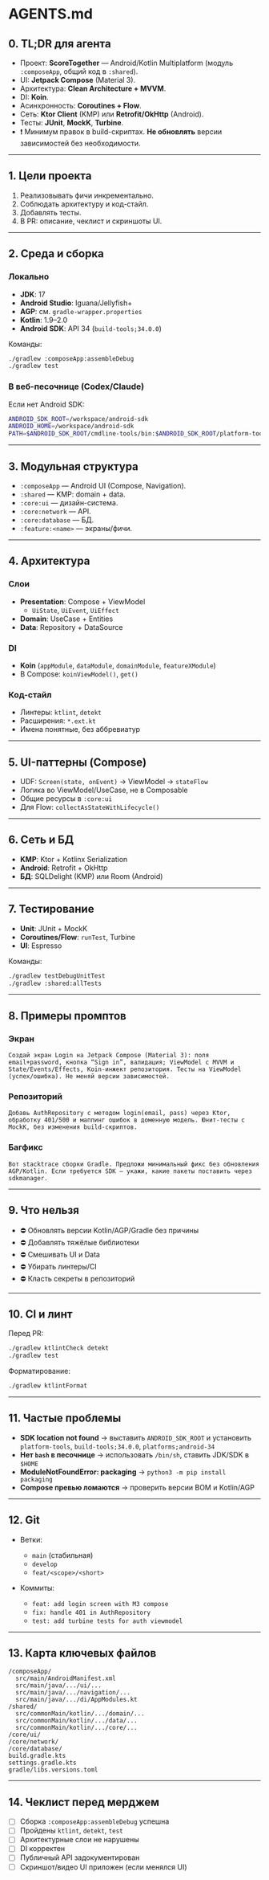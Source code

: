 # AGENTS.md

## 0. TL;DR для агента
- Проект: **ScoreTogether** — Android/Kotlin Multiplatform (модуль `:composeApp`, общий код в `:shared`).
- UI: **Jetpack Compose** (Material 3).
- Архитектура: **Clean Architecture + MVVM**.
- DI: **Koin**.
- Асинхронность: **Coroutines + Flow**.
- Сеть: **Ktor Client** (KMP) или **Retrofit/OkHttp** (Android).
- Тесты: **JUnit**, **MockK**, **Turbine**.
- ❗ Минимум правок в build-скриптах. **Не обновлять** версии зависимостей без необходимости.

---

## 1. Цели проекта
1. Реализовывать фичи инкрементально.
2. Соблюдать архитектуру и код-стайл.
3. Добавлять тесты.
4. В PR: описание, чеклист и скриншоты UI.

---

## 2. Среда и сборка

### Локально
- **JDK**: 17
- **Android Studio**: Iguana/Jellyfish+
- **AGP**: см. `gradle-wrapper.properties`
- **Kotlin**: 1.9–2.0
- **Android SDK**: API 34 (`build-tools;34.0.0`)

Команды:
```bash
./gradlew :composeApp:assembleDebug
./gradlew test
```

### В веб-песочнице (Codex/Claude)
Если нет Android SDK:
```bash
ANDROID_SDK_ROOT=/workspace/android-sdk
ANDROID_HOME=/workspace/android-sdk
PATH=$ANDROID_SDK_ROOT/cmdline-tools/bin:$ANDROID_SDK_ROOT/platform-tools:$PATH
```

---

## 3. Модульная структура
- `:composeApp` — Android UI (Compose, Navigation).
- `:shared` — KMP: domain + data.
- `:core:ui` — дизайн-система.
- `:core:network` — API.
- `:core:database` — БД.
- `:feature:<name>` — экраны/фичи.

---

## 4. Архитектура

### Слои
- **Presentation**: Compose + ViewModel
    - `UiState`, `UiEvent`, `UiEffect`
- **Domain**: UseCase + Entities
- **Data**: Repository + DataSource

### DI
- **Koin** (`appModule`, `dataModule`, `domainModule`, `featureXModule`)
- В Compose: `koinViewModel()`, `get()`

### Код-стайл
- Линтеры: `ktlint`, `detekt`
- Расширения: `*.ext.kt`
- Имена понятные, без аббревиатур

---

## 5. UI-паттерны (Compose)
- UDF: `Screen(state, onEvent)` → ViewModel → `stateFlow`
- Логика во ViewModel/UseCase, не в Composable
- Общие ресурсы в `:core:ui`
- Для Flow: `collectAsStateWithLifecycle()`

---

## 6. Сеть и БД
- **KMP**: Ktor + Kotlinx Serialization
- **Android**: Retrofit + OkHttp
- **БД**: SQLDelight (KMP) или Room (Android)

---

## 7. Тестирование
- **Unit**: JUnit + MockK
- **Coroutines/Flow**: `runTest`, Turbine
- **UI**: Espresso

Команды:
```bash
./gradlew testDebugUnitTest
./gradlew :shared:allTests
```

---

## 8. Примеры промптов

### Экран
```
Создай экран Login на Jetpack Compose (Material 3): поля email+password, кнопка “Sign in”, валидация; ViewModel с MVVM и State/Events/Effects, Koin-инжект репозитория. Тесты на ViewModel (успех/ошибка). Не меняй версии зависимостей.
```

### Репозиторий
```
Добавь AuthRepository с методом login(email, pass) через Ktor, обработку 401/500 и маппинг ошибок в доменную модель. Юнит-тесты с MockK, без изменения build-скриптов.
```

### Багфикс
```
Вот stacktrace сборки Gradle. Предложи минимальный фикс без обновления AGP/Kotlin. Если требуется SDK — укажи, какие пакеты поставить через sdkmanager.
```

---

## 9. Что нельзя
- ⛔ Обновлять версии Kotlin/AGP/Gradle без причины
- ⛔ Добавлять тяжёлые библиотеки
- ⛔ Смешивать UI и Data
- ⛔ Убирать линтеры/CI
- ⛔ Класть секреты в репозиторий

---

## 10. CI и линт
Перед PR:
```bash
./gradlew ktlintCheck detekt
./gradlew test
```

Форматирование:
```bash
./gradlew ktlintFormat
```

---

## 11. Частые проблемы
- **SDK location not found** → выставить `ANDROID_SDK_ROOT` и установить `platform-tools`, `build-tools;34.0.0`, `platforms;android-34`
- **Нет `bash` в песочнице** → использовать `/bin/sh`, ставить JDK/SDK в `$HOME`
- **ModuleNotFoundError: packaging** → `python3 -m pip install packaging`
- **Compose превью ломаются** → проверить версии BOM и Kotlin/AGP

---

## 12. Git
- Ветки:
    - `main` (стабильная)
    - `develop`
    - `feat/<scope>/<short>`

- Коммиты:
    - `feat: add login screen with M3 compose`
    - `fix: handle 401 in AuthRepository`
    - `test: add turbine tests for auth viewmodel`

---

## 13. Карта ключевых файлов
```
/composeApp/
  src/main/AndroidManifest.xml
  src/main/java/.../ui/...
  src/main/java/.../navigation/...
  src/main/java/.../di/AppModules.kt
/shared/
  src/commonMain/kotlin/.../domain/...
  src/commonMain/kotlin/.../data/...
  src/commonMain/kotlin/.../core/...
/core/ui/
/core/network/
/core/database/
build.gradle.kts
settings.gradle.kts
gradle/libs.versions.toml
```

---

## 14. Чеклист перед мерджем
- [ ] Сборка `:composeApp:assembleDebug` успешна
- [ ] Пройдены `ktlint`, `detekt`, `test`
- [ ] Архитектурные слои не нарушены
- [ ] DI корректен
- [ ] Публичный API задокументирован
- [ ] Скриншот/видео UI приложен (если менялся UI)  
